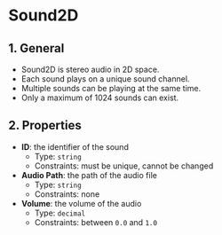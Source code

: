 # Sound2D

## 1. General

- Sound2D is stereo audio in 2D space.
- Each sound plays on a unique sound channel.
- Multiple sounds can be playing at the same time.
- Only a maximum of 1024 sounds can exist.

## 2. Properties

- **ID**: the identifier of the sound
  - Type: `string`
  - Constraints: must be unique, cannot be changed
- **Audio Path**: the path of the audio file
  - Type: `string`
  - Constraints: none
- **Volume**: the volume of the audio
  - Type: `decimal`
  - Constraints: between `0.0` and `1.0`
